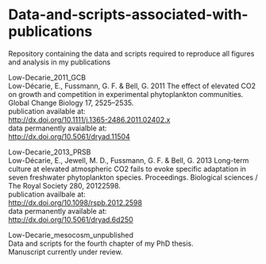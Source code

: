 Data-and-scripts-associated-with-publications  
=============================================

Repository containing the data and scripts required to reproduce all figures and analysis in my publications  


Low-Decarie_2011_GCB    
Low-Décarie, E., Fussmann, G. F. & Bell, G. 2011 The effect of elevated CO2 on growth and competition in experimental phytoplankton communities. Global Change Biology 17, 2525–2535.  
publication available at:  
http://dx.doi.org/10.1111/j.1365-2486.2011.02402.x  
data permanently avaialble at:  
http://dx.doi.org/10.5061/dryad.11504  

Low-Decarie_2013_PRSB  
Low-Décarie, E., Jewell, M. D., Fussmann, G. F. & Bell, G. 2013 Long-term culture at elevated atmospheric CO2 fails to evoke specific adaptation in seven freshwater phytoplankton species. Proceedings. Biological sciences / The Royal Society 280, 20122598.  
publication availbale at:    
http://dx.doi.org/10.1098/rspb.2012.2598    
data permanently available at:    
http://dx.doi.org/10.5061/dryad.6d250   

Low-Decarie_mesocosm_unpublished  
Data and scripts for the fourth chapter of my PhD thesis.  
Manuscript currently under review.  
